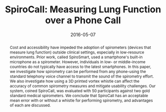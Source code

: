 ---
abstract: |-
  Cost and accessibility have impeded the adoption of spirometers (devices that measure lung function) outside clinical settings, especially in low-resource environments. Prior work, called SpiroSmart, used a smartphone's built-in microphone as a spirometer. However, individuals in low- or middle-income countries do not typically have access to the latest smartphones. In this paper, we investigate how spirometry can be performed from any phone-using the standard telephony voice channel to transmit the sound of the spirometry effort. We also investigate how using a 3D printed vortex whistle can affect the accuracy of common spirometry measures and mitigate usability challenges. Our system, coined SpiroCall, was evaluated with 50 participants against two gold standard medical spirometers. We conclude that SpiroCall has an acceptable mean error with or without a whistle for performing spirometry, and advantages of each are discussed.
authors:
- goel
- saba
- Maia Stiber
- whitmire
- fromm
- larson
- Gaetano Borriello
- patel
award: 'Honorable Mention Award'
bibtex: |-
  @inproceedings{Goel:2016:SML:2858036.2858401,
   author = {Goel, Mayank and Saba, Elliot and Stiber, Maia and Whitmire, Eric and Fromm, Josh and Larson, Eric C. and Borriello, Gaetano and Patel, Shwetak N.},
   title = {SpiroCall: Measuring Lung Function over a Phone Call},
   booktitle = {Proceedings of the 2016 CHI Conference on Human Factors in Computing Systems},
   series = {CHI '16},
   year = {2016},
   isbn = {978-1-4503-3362-7},
   location = {Santa Clara, California, USA},
   pages = {5675--5685},
   numpages = {11},
   url = {http://doi.acm.org/10.1145/2858036.2858401},
   doi = {10.1145/2858036.2858401},
   acmid = {2858401},
   publisher = {ACM},
   address = {New York, NY, USA},
   keywords = {health sensing, machine learning, mobile phone sensing, signal processing, spirometry},
  }
caption: ''
citation: |-
  Mayank Goel, Elliot Saba, Maia Stiber, Eric Whitmire, Josh Fromm, Eric C. Larson, Gaetano Borriello, and Shwetak N. Patel. 2016. SpiroCall: Measuring Lung Function over a Phone Call.  In Proceedings of the 2016 CHI Conference on Human Factors in Computing Systems (CHI '16). ACM, New York, NY, USA,  5675-5685. DOI: http://dx.doi.org/10.1145/2858036.2858401
conference: Conference on Human Factors in Computing Systems (CHI), 2016
date: '2016-05-07'
image: ''
pdf: /pdfs/spirocall.pdf
thumbnail: ''
title: 'SpiroCall: Measuring Lung Function over a Phone Call'
video: ''
video_embed: ''
---